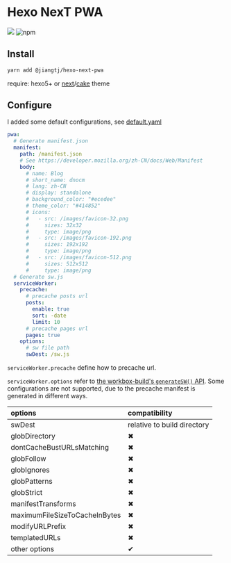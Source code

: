 # Hexo NexT PWA

[![](https://img.shields.io/npm/v/@jiangtj/hexo-next-pwa.svg?style=popout-square)](https://www.npmjs.com/package/@jiangtj/hexo-next-pwa)
![npm](https://img.shields.io/npm/l/@jiangtj/hexo-next-pwa.svg?style=popout-square)

## Install

```bash
yarn add @jiangtj/hexo-next-pwa
```

require: hexo5+ or [next](https://github.com/theme-next/hexo-theme-next)/[cake](https://github.com/jiangtj/hexo-theme-cake) theme

## Configure

I added some default configurations, see [default.yaml](default.yaml)

```yml
pwa:
  # Generate manifest.json
  manifest:
    path: /manifest.json
    # See https://developer.mozilla.org/zh-CN/docs/Web/Manifest
    body:
      # name: Blog
      # short_name: dnocm
      # lang: zh-CN
      # display: standalone
      # background_color: "#ecedee"
      # theme_color: "#414852"
      # icons:
      #   - src: /images/favicon-32.png
      #     sizes: 32x32
      #     type: image/png
      #   - src: /images/favicon-192.png
      #     sizes: 192x192
      #     type: image/png
      #   - src: /images/favicon-512.png
      #     sizes: 512x512
      #     type: image/png
  # Generate sw.js
  serviceWorker:
    precache:
      # precache posts url
      posts:
        enable: true
        sort: -date
        limit: 10
      # precache pages url
      pages: true
    options:
      # sw file path
      swDest: /sw.js
```

`serviceWorker.precache` define how to precache url.

`serviceWorker.options` refer to [the workbox-build's `generateSW()` API](https://developers.google.cn/web/tools/workbox/reference-docs/latest/module-workbox-build#.generateSW). Some configurations are not supported, due to the precache manifest is generated in different ways.

| options | compatibility |
| :--- | :--- |
| swDest | relative to build directory |
| globDirectory | ✖ |
| dontCacheBustURLsMatching | ✖ |
| globFollow | ✖ |
| globIgnores | ✖ |
| globPatterns | ✖ |
| globStrict | ✖ |
| manifestTransforms | ✖ |
| maximumFileSizeToCacheInBytes | ✖ |
| modifyURLPrefix | ✖ |
| templatedURLs | ✖ |
| other options | ✔ |
